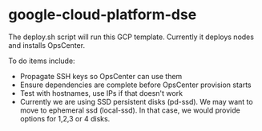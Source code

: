 # google-cloud-platform-dse

The deploy.sh script will run this GCP template.  Currently it deploys nodes and installs OpsCenter.

To do items include:
* Propagate SSH keys so OpsCenter can use them
* Ensure dependencies are complete before OpsCenter provision starts
* Test with hostnames, use IPs if that doesn't work
* Currently we are using SSD persistent disks (pd-ssd).  We may want to move to ephemeral ssd (local-ssd).  In that case, we would provide options for 1,2,3 or 4 disks.
